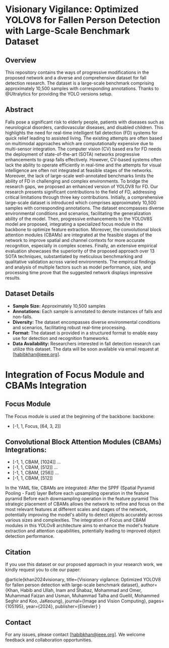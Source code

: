 # Visionary Vigilance: Optimized YOLOV8 for Fallen Person Detection with Large-Scale Benchmark Dataset
## Overview
This repository contains the ways of progressive modifications in the proposed network and a diverse and comprehensive dataset for fall detection research. The dataset is a large-scale benchmark comprising approximately 10,500 samples with corresponding annotations. Thanks to @Ultralytics for providing the YOLO versions setup.
## Abstract
Falls pose a significant risk to elderly people, patients with diseases such as neurological disorders, cardiovascular diseases, and disabled children. This highlights the need for real-time intelligent fall detection (FD) systems for quick relief leading to assisted living. The existing attempts are often based on multimodal approaches which are computationally expensive due to multi-sensor integration. The computer vision (CV) based era for FD needs the deployment of state-of-the-art (SOTA) networks progressive enhancements to grasp falls effectively. However, CV-based systems often lack the ability to operate efficiently in real-time and the attempts for visual intelligence are often not integrated at feasible stages of the networks. Moreover, the lack of large-scale well-annotated benchmarks limits the ability of FD in challenging and complex environments. To bridge the research gaps, we proposed an enhanced version of YOLOV8 for FD. Our research presents significant contributions to the field of FD, addressing critical limitations through three key contributions. Initially, a comprehensive large-scale dataset is introduced which comprises approximately 10,500 samples with corresponding annotations. The dataset encompasses diverse environmental conditions and scenarios, facilitating the generalization ability of the model. Then, progressive enhancements to the YOLOV8S model are proposed, integrating a specialized focus module in the backbone to optimize feature extraction. Moreover, the convolutional block attention modules (CBAMs) are integrated at the feasible stages of the network to improve spatial and channel contexts for more accurate recognition, especially in complex scenes. Finally, an extensive empirical evaluation showcases the superiority of the proposed approach over 13 SOTA techniques, substantiated by meticulous benchmarking and qualitative validation across varied environments. The empirical findings and analysis of multiple factors such as model performance, size, and processing time prove that the suggested network displays impressive results. 

## Dataset Details
- **Sample Size:** Approximately 10,500 samples
- **Annotations:** Each sample is annotated to denote instances of falls and non-falls.
- **Diversity:** The dataset encompasses diverse environmental conditions and scenarios, facilitating robust real-time processing.
- **Format:** The dataset is provided in a structured format to enable easy use for detection and recognition frameworks.
- **Data Availability:** Researchers interested in fall detection research can utilize this dataset. The data will be soon available via email request at [habibkhan@ieee.org].
# Integration of Focus Module and CBAMs Integration
## Focus Module
The Focus module is used at the beginning of the backbone:
backbone:
  - [-1, 1, Focus, [64, 3, 2]]
## Convolutional Block Attention Modules (CBAMs) Integrations:

  - [-1, 1, CBAM, [1024]]
  ...
  - [-1, 1, CBAM, [512]]
  ...
  - [-1, 1, CBAM, [256]]
  ...
  - [-1, 1, CBAM, [512]]

In the YAML file, CBAMs are integrated:
After the SPPF (Spatial Pyramid Pooling - Fast) layer
Before each upsampling operation in the feature pyramid
Before each downsampling operation in the feature pyramid
This strategic placement of CBAMs allows the network to refine and focus on the most relevant features at different scales and stages of the network, potentially improving the model's ability to detect objects accurately across various sizes and complexities.
The integration of Focus and CBAM modules in this YOLOv8 architecture aims to enhance the model's feature extraction and attention capabilities, potentially leading to improved object detection performance.

## Citation
If you use this dataset or our proposed approach in your research work, we kindly request you to cite our paper:

@article{khan2024visionary,
  title={Visionary vigilance: Optimized YOLOV8 for fallen person detection with large-scale benchmark dataset},
  author={Khan, Habib and Ullah, Inam and Shabaz, Mohammad and Omer, Muhammad Faizan and Usman, Muhammad Talha and Guellil, Mohammed Seghir and Koo, JaKeoung},
  journal={Image and Vision Computing},
  pages={105195},
  year={2024},
  publisher={Elsevier}
}

## Contact
For any issues, please contact [habibkhan@ieee.org]. We welcome feedback and collaboration opportunities.
